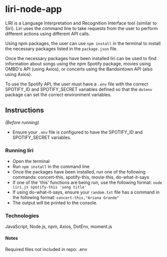 # liri-node-app

LIRI is a Language Interpretation and Recognition Interface tool (similar to Siri). Liri uses the command line to take requests from the user to perform different actions using different API calls.

Using npm packages, the user can use `npm install` in the terminal to install the necessary packages listed in the `package.json` file.

Once the necessary packages have been installed liri can be used to find information about songs using the npm Spotify package, movies using OMBD's API (using Axios), or concerts using the Bandsintown API (also using Axios).

To use the Spotify API, the user must have a `.env` file with the correct SPOTIFY_ID and SPOTIFY_SECRET variables defined so that the `dotenv` package can set the correct environment variables.

## Instructions
*(Before running)*
- Ensure your `.env` file is configured to have the SPOTIFY_ID and SPOTIFY_SECRET variables.

### Running liri
- Open the terminal
- Run `npm install` in the command line
- Once the packages have been installed, run one of the following commands: concert-this, spotify-this, movie-this, do-what-it-says
- If one of the 'this' functions are being run, use the following format: `node liri.js spotify-this 'song title'`
- If using do-what-it-says, ensure your `random.txt` file has a command in the following format: `concert-this,"Ariana Grande"`
- The output will be printed to the console.

### Technologies
JavaScript, Node.js, npm, Axios, DotEnv, moment.js

#### Notes
Required files not included in repo: .env